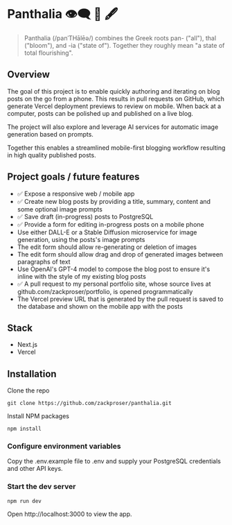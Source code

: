 # Panthalia 👁️‍🗨️ 🎨 🖋️

> Panthalia (/panˈTHālēə/) combines the Greek roots pan- ("all"), thal ("bloom"), and -ia ("state of"). Together they roughly mean "a state of total flourishing".

## Overview
The goal of this project is to enable quickly authoring and iterating on blog posts on the go from a phone. This results in pull requests on GitHub, which generate Vercel deployment previews to review on mobile. When back at a computer, posts can be polished up and published on a live blog.

The project will also explore and leverage AI services for automatic image generation based on prompts.

Together this enables a streamlined mobile-first blogging workflow resulting in high quality published posts.

## Project goals / future features

* ✅ Expose a responsive web / mobile app 
* ✅ Create new blog posts by providing a title, summary, content and some optional image prompts
* ✅ Save draft (in-progress) posts to PostgreSQL
* ✅ Provide a form for editing in-progress posts on a mobile phone 
* Use either DALL-E or a Stable Diffusion microservice for image generation, using the posts's image prompts
* The edit form should allow re-generating or deletion of images
* The edit form should allow drag and drop of generated images between paragraphs of text
* Use OpenAI's GPT-4 model to compose the blog post to ensure it's inline with the style of my existing blog posts
* ✅ A pull request to my personal portfolio site, whose source lives at github.com/zackproser/portfolio, is opened programmatically 
* The Vercel preview URL that is generated by the pull request is saved to the database and shown on the mobile app with the posts 

## Stack 
* Next.js
* Vercel

## Installation

Clone the repo

`git clone https://github.com/zackproser/panthalia.git`

Install NPM packages

`npm install`

### Configure environment variables

Copy the .env.example file to .env and supply your PostgreSQL credentials and other API keys.

### Start the dev server

`npm run dev`

Open http://localhost:3000 to view the app.

